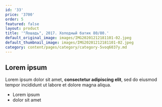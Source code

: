 ```yaml
---
id: '33'
price: '3700'
order: 5
featured: false
layout: product
title: '"Лошадь", 2017. Холодный батик 80/80.'
default_original_image: images/IMG20201212181101-02.jpeg
default_thumbnail_image: images/IMG20201212181101-02.jpeg
category: content/pages/category/category-5voq6037y.md
---
```

## Lorem ipsum

Lorem ipsum dolor sit amet, **consectetur adipiscing elit**, sed do eiusmod tempor incididunt ut labore et dolore magna aliqua.

- Lorem ipsum
- dolor sit amet
